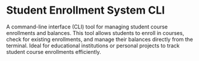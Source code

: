 # Student Enrollment System CLI

A command-line interface (CLI) tool for managing student course enrollments and balances. This tool allows students to enroll in courses, check for existing enrollments, and manage their balances directly from the terminal. Ideal for educational institutions or personal projects to track student course enrollments efficiently.